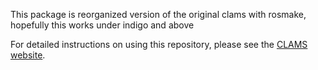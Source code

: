 This package is reorganized version of the original clams with rosmake, hopefully this works under indigo and above

For detailed instructions on using this repository, please see the [CLAMS website](http://cs.stanford.edu/people/teichman/octo/clams/).
